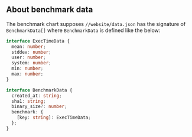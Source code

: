 ## About benchmark data

The benchmark chart supposes `//website/data.json` has the signature of
`BenchmarkData[]` where `BenchmarkData` is defined like the below:

```typescript
interface ExecTimeData {
  mean: number;
  stddev: number;
  user: number;
  system: number;
  min: number;
  max: number;
}

interface BenchmarkData {
  created_at: string;
  sha1: string;
  binary_size?: number;
  benchmark: {
    [key: string]: ExecTimeData;
  };
}
```
